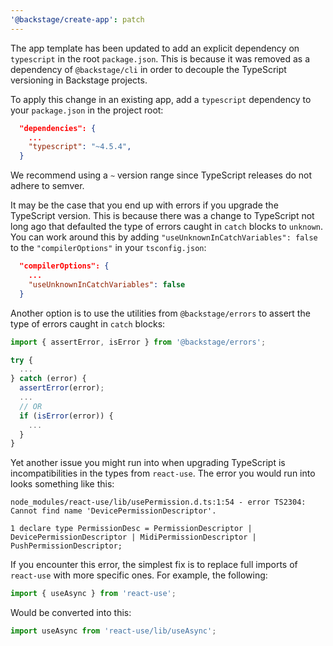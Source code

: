 ```yaml
---
'@backstage/create-app': patch
---
```


The app template has been updated to add an explicit dependency on `typescript` in the root `package.json`. This is because it was removed as a dependency of `@backstage/cli` in order to decouple the TypeScript versioning in Backstage projects.

To apply this change in an existing app, add a `typescript` dependency to your `package.json` in the project root:

```json
  "dependencies": {
    ...
    "typescript": "~4.5.4",
  }
```

We recommend using a `~` version range since TypeScript releases do not adhere to semver.

It may be the case that you end up with errors if you upgrade the TypeScript version. This is because there was a change to TypeScript not long ago that defaulted the type of errors caught in `catch` blocks to `unknown`. You can work around this by adding `"useUnknownInCatchVariables": false` to the `"compilerOptions"` in your `tsconfig.json`:

```json
  "compilerOptions": {
    ...
    "useUnknownInCatchVariables": false
  }
```

Another option is to use the utilities from `@backstage/errors` to assert the type of errors caught in `catch` blocks:

```ts
import { assertError, isError } from '@backstage/errors';

try {
  ...
} catch (error) {
  assertError(error);
  ...
  // OR
  if (isError(error)) {
    ...
  }
}
```

Yet another issue you might run into when upgrading TypeScript is incompatibilities in the types from `react-use`. The error you would run into looks something like this:

```plain
node_modules/react-use/lib/usePermission.d.ts:1:54 - error TS2304: Cannot find name 'DevicePermissionDescriptor'.

1 declare type PermissionDesc = PermissionDescriptor | DevicePermissionDescriptor | MidiPermissionDescriptor | PushPermissionDescriptor;
```

If you encounter this error, the simplest fix is to replace full imports of `react-use` with more specific ones. For example, the following:

```ts
import { useAsync } from 'react-use';
```

Would be converted into this:

```ts
import useAsync from 'react-use/lib/useAsync';
```
